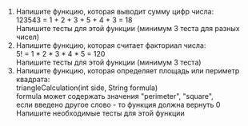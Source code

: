 1. Напишите функцию, которая выводит сумму цифр числа:  
    123543 = 1 + 2 + 3 + 5 + 4 + 3 = 18  
    Напишите тесты для этой функции (минимум 3 теста для разных чисел)  
2. Напишите функцию, которая считает факториал числа:  
    5! = 1 * 2 * 3 * 4 * 5 = 120  
    Напишите тесты для этой функции (минимум 3 теста)  
3. Напишите функцию, которая определяет площадь или периметр квадрата:  
    triangleCalculation(int side, String formula)  
    formula может содержать значения "perimeter", "square",  
    если введено другое слово - то функция должна вернуть 0  
    Напишите необходимые тесты для этой функции